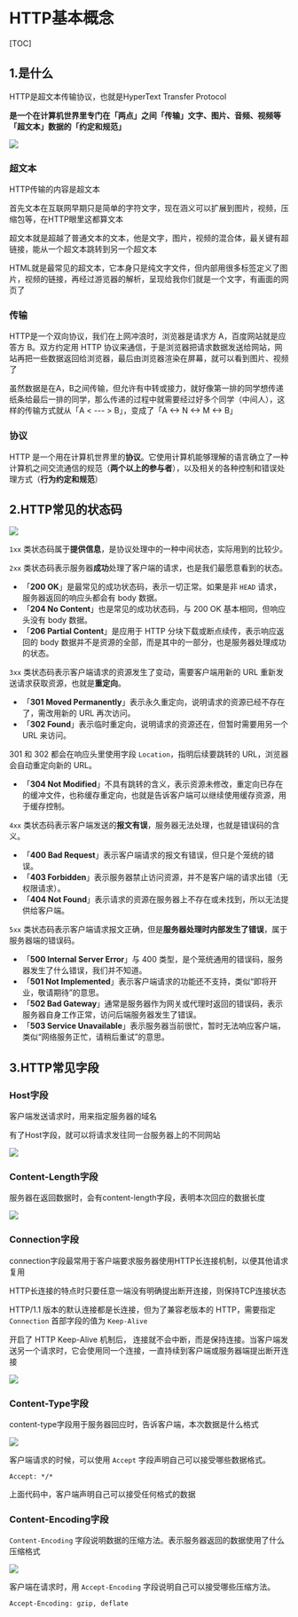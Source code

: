 # HTTP基本概念

[TOC]

## 1.是什么

HTTP是超文本传输协议，也就是HyperText Transfer Protocol

**是一个在计算机世界里专门在「两点」之间「传输」文字、图片、音频、视频等「超文本」数据的「约定和规范」**

![](.img/1.HTTP基本概念.assets/3-HTTP三部分.webp)

### 超文本

HTTP传输的内容是超文本

首先文本在互联网早期只是简单的字符文字，现在涵义可以扩展到图片，视频，压缩包等，在HTTP眼里这都算文本

超文本就是超越了普通文本的文本，他是文字，图片，视频的混合体，最关键有超链接，能从一个超文本跳转到另一个超文本

HTML就是最常见的超文本，它本身只是纯文字文件，但内部用很多标签定义了图片，视频的链接，再经过游览器的解析，呈现给我你们就是一个文字，有画面的网页了

### 传输

HTTP是一个双向协议，我们在上网冲浪时，浏览器是请求方 A，百度网站就是应答方 B。双方约定用 HTTP 协议来通信，于是浏览器把请求数据发送给网站，网站再把一些数据返回给浏览器，最后由浏览器渲染在屏幕，就可以看到图片、视频了

虽然数据是在A，B之间传输，但允许有中转或接力，就好像第一排的同学想传递纸条给最后一排的同学，那么传递的过程中就需要经过好多个同学（中间人），这样的传输方式就从「A < --- > B」，变成了「A <-> N <-> M <-> B」

### 协议

HTTP 是一个用在计算机世界里的**协议**。它使用计算机能够理解的语言确立了一种计算机之间交流通信的规范（**两个以上的参与者**），以及相关的各种控制和错误处理方式（**行为约定和规范**）



## 2.HTTP常见的状态码

![](.img/1.HTTP基本概念.assets/6-五大类HTTP状态码.webp)

`1xx` 类状态码属于**提供信息**，是协议处理中的一种中间状态，实际用到的比较少。

`2xx` 类状态码表示服务器**成功**处理了客户端的请求，也是我们最愿意看到的状态。

- 「**200 OK**」是最常见的成功状态码，表示一切正常。如果是非 `HEAD` 请求，服务器返回的响应头都会有 body 数据。
- 「**204 No Content**」也是常见的成功状态码，与 200 OK 基本相同，但响应头没有 body 数据。
- 「**206 Partial Content**」是应用于 HTTP 分块下载或断点续传，表示响应返回的 body 数据并不是资源的全部，而是其中的一部分，也是服务器处理成功的状态。

`3xx` 类状态码表示客户端请求的资源发生了变动，需要客户端用新的 URL 重新发送请求获取资源，也就是**重定向**。

- 「**301 Moved Permanently**」表示永久重定向，说明请求的资源已经不存在了，需改用新的 URL 再次访问。
- 「**302 Found**」表示临时重定向，说明请求的资源还在，但暂时需要用另一个 URL 来访问。

301 和 302 都会在响应头里使用字段 `Location`，指明后续要跳转的 URL，浏览器会自动重定向新的 URL。

- 「**304 Not Modified**」不具有跳转的含义，表示资源未修改，重定向已存在的缓冲文件，也称缓存重定向，也就是告诉客户端可以继续使用缓存资源，用于缓存控制。

`4xx` 类状态码表示客户端发送的**报文有误**，服务器无法处理，也就是错误码的含义。

- 「**400 Bad Request**」表示客户端请求的报文有错误，但只是个笼统的错误。
- 「**403 Forbidden**」表示服务器禁止访问资源，并不是客户端的请求出错（无权限请求）。
- 「**404 Not Found**」表示请求的资源在服务器上不存在或未找到，所以无法提供给客户端。

`5xx` 类状态码表示客户端请求报文正确，但是**服务器处理时内部发生了错误**，属于服务器端的错误码。

- 「**500 Internal Server Error**」与 400 类型，是个笼统通用的错误码，服务器发生了什么错误，我们并不知道。
- 「**501 Not Implemented**」表示客户端请求的功能还不支持，类似“即将开业，敬请期待”的意思。
- 「**502 Bad Gateway**」通常是服务器作为网关或代理时返回的错误码，表示服务器自身工作正常，访问后端服务器发生了错误。
- 「**503 Service Unavailable**」表示服务器当前很忙，暂时无法响应客户端，类似“网络服务正忙，请稍后重试”的意思。



## 3.HTTP常见字段

### Host字段

客户端发送请求时，用来指定服务器的域名

有了Host字段，就可以将请求发往同一台服务器上的不同网站

![](.img/1.HTTP基本概念.assets/7-HOST字段.webp)

### Content-Length字段

服务器在返回数据时，会有content-length字段，表明本次回应的数据长度

![](.img/1.HTTP基本概念.assets/8-content-length字段.webp)

### Connection字段

connection字段最常用于客户端要求服务器使用HTTP长连接机制，以便其他请求复用

HTTP长连接的特点时只要任意一端没有明确提出断开连接，则保持TCP连接状态

HTTP/1.1 版本的默认连接都是长连接，但为了兼容老版本的 HTTP，需要指定 `Connection` 首部字段的值为 `Keep-Alive`

开启了 HTTP Keep-Alive 机制后， 连接就不会中断，而是保持连接。当客户端发送另一个请求时，它会使用同一个连接，一直持续到客户端或服务器端提出断开连接

![](.img/1.HTTP基本概念.assets/9-connection字段.webp)

### Content-Type字段

content-type字段用于服务器回应时，告诉客户端，本次数据是什么格式

![](.img/1.HTTP基本概念.assets/10-content-type字段.webp)

客户端请求的时候，可以使用 `Accept` 字段声明自己可以接受哪些数据格式。

```text
Accept: */*
```

上面代码中，客户端声明自己可以接受任何格式的数据

### Content-Encoding字段

`Content-Encoding` 字段说明数据的压缩方法。表示服务器返回的数据使用了什么压缩格式

![](.img/1.HTTP基本概念.assets/11-content-encoding字段.webp)

客户端在请求时，用 `Accept-Encoding` 字段说明自己可以接受哪些压缩方法。

```text
Accept-Encoding: gzip, deflate
```